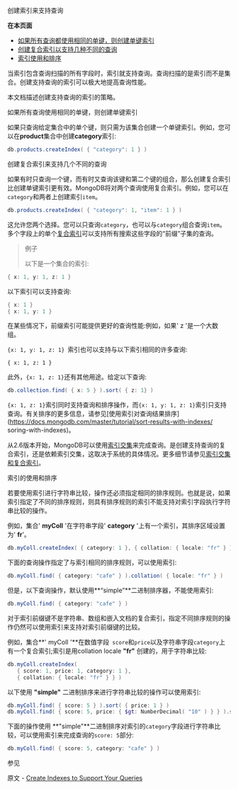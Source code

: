  创建索引来支持查询

**在本页面**

- [如果所有查询都使用相同的单键，则创建单键索引](id1)
- [创建复合索引以支持几种不同的查询](id2)
- [索引使用和排序](id3)

当索引包含查询扫描的所有字段时，索引就支持查询。查询扫描的是索引而不是集合。创建支持查询的索引可以极大地提高查询性能。

本文档描述创建支持查询的索引的策略。

 <span id="id1">如果所有查询使用相同的单键，则创建单键索引</span>

如果只查询给定集合中的单个键，则只需为该集合创建一个单键索引。例如，您可以在**product**集合中创建**category**索引:

```powershell
db.products.createIndex( { "category": 1 } )
```

 <span id="id2">创建复合索引来支持几个不同的查询</span>

如果有时只查询一个键，而有时又查询该键和第二个键的组合，那么创建复合索引比创建单键索引更有效。MongoDB将对两个查询使用复合索引。例如，您可以在`category`和两者上创建索引`item`。

```powershell
db.products.createIndex( { "category": 1, "item": 1 } )
```

这允许您两个选择。您可以只查询`category`，也可以与`category`组合查询`item`。多个字段上的单个[复合索引](https://docs.mongodb.com/master/core/index-compound/index-type-compound)可以支持所有搜索这些字段的“前缀”子集的查询。

> 例子
>
> 以下是一个集合的索引:

```powershell
{ x: 1, y: 1, z: 1 }
```

以下索引可以支持查询:

```powershell
{ x: 1 }
{ x: 1, y: 1 }
```

在某些情况下，前缀索引可能提供更好的查询性能:例如，如果' z '是一个大数组。

`{x: 1, y: 1, z: 1} `索引也可以支持与以下索引相同的许多查询:

```powershellshell
{ x: 1, z: 1 }
```

此外，` {x: 1, z: 1} `还有其他用途。给定以下查询:

```powershell
db.collection.find( { x: 5 } ).sort( { z: 1} )
```

`{x: 1, z: 1}`索引同时支持查询和排序操作，而`{x: 1, y: 1, z: 1}`索引只支持查询。有关排序的更多信息，请参见[使用索引对查询结果排序](https://docs.mongodb.com/master/tutorial/sort-results-with-indexes/ soring-with-indexes)。

从2.6版本开始，MongoDB可以使用[索引交集](https://docs.mongodb.com/master/core/index-intersection/)来完成查询。是创建支持查询的复合索引，还是依赖索引交集，这取决于系统的具体情况。更多细节请参见[索引交集和复合索引](https://docs.mongodb.com/master/core/index-intersection/index-intersec-compound-indexes)。

 <span id="id3">索引的使用和排序</span>

若要使用索引进行字符串比较，操作还必须指定相同的排序规则。也就是说，如果索引指定了不同的排序规则，则具有排序规则的索引不能支持对索引字段执行字符串比较的操作。

例如，集合' **myColl** '在字符串字段' **category** '上有一个索引，其排序区域设置为' **fr**'。

```powershell
db.myColl.createIndex( { category: 1 }, { collation: { locale: "fr" } } )
```

下面的查询操作指定了与索引相同的排序规则，可以使用索引:

```powershell
db.myColl.find( { category: "cafe" } ).collation( { locale: "fr" } )
```

但是，以下查询操作，默认使用**“simple”**二进制排序器，不能使用索引:

```powershell
db.myColl.find( { category: "cafe" } )
```

对于索引前缀键不是字符串、数组和嵌入文档的复合索引，指定不同排序规则的操作仍然可以使用索引来支持对索引前缀键的比较。

例如，集合**' myColl '**在数值字段` score`和` price `以及字符串字段` category `上有一个复合索引;索引是用collation locale **"fr"** 创建的，用于字符串比较:

```powershell
db.myColl.createIndex(
   { score: 1, price: 1, category: 1 },
   { collation: { locale: "fr" } } )
```

以下使用 **"simple"** 二进制排序来进行字符串比较的操作可以使用索引:

```powershell
db.myColl.find( { score: 5 } ).sort( { price: 1 } )
db.myColl.find( { score: 5, price: { $gt: NumberDecimal( "10" ) } } ).sort( { price: 1 } )
```

下面的操作使用 **"simple"**二进制排序对索引的` category `字段进行字符串比较，可以使用索引来完成查询的` score: 5 `部分:

```powershell
db.myColl.find( { score: 5, category: "cafe" } )
```



 参见

原文 - [Create Indexes to Support Your Queries]( https://docs.mongodb.com/manual/tutorial/create-indexes-to-support-queries/ )

